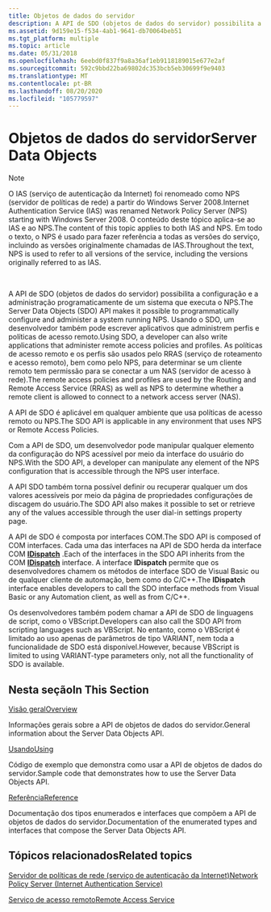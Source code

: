 ```yaml
---
title: Objetos de dados do servidor
description: A API de SDO (objetos de dados do servidor) possibilita a configuração e a administração programaticamente de um sistema que executa o NPS.
ms.assetid: 9d159e15-f534-4ab1-9641-db70064beb51
ms.tgt_platform: multiple
ms.topic: article
ms.date: 05/31/2018
ms.openlocfilehash: 6eebd0f837f9a8a36af1eb9118189015e677e2af
ms.sourcegitcommit: 592c9bbd22ba69802dc353bcb5eb30699f9e9403
ms.translationtype: MT
ms.contentlocale: pt-BR
ms.lasthandoff: 08/20/2020
ms.locfileid: "105779597"
---
```

# <a name="server-data-objects"></a><span data-ttu-id="1bede-103">Objetos de dados do servidor</span><span class="sxs-lookup"><span data-stu-id="1bede-103">Server Data Objects</span></span>

> [!Note]  
> <span data-ttu-id="1bede-104">O IAS (serviço de autenticação da Internet) foi renomeado como NPS (servidor de políticas de rede) a partir do Windows Server 2008.</span><span class="sxs-lookup"><span data-stu-id="1bede-104">Internet Authentication Service (IAS) was renamed Network Policy Server (NPS) starting with Windows Server 2008.</span></span> <span data-ttu-id="1bede-105">O conteúdo deste tópico aplica-se ao IAS e ao NPS.</span><span class="sxs-lookup"><span data-stu-id="1bede-105">The content of this topic applies to both IAS and NPS.</span></span> <span data-ttu-id="1bede-106">Em todo o texto, o NPS é usado para fazer referência a todas as versões do serviço, incluindo as versões originalmente chamadas de IAS.</span><span class="sxs-lookup"><span data-stu-id="1bede-106">Throughout the text, NPS is used to refer to all versions of the service, including the versions originally referred to as IAS.</span></span>

 

<span data-ttu-id="1bede-107">A API de SDO (objetos de dados do servidor) possibilita a configuração e a administração programaticamente de um sistema que executa o NPS.</span><span class="sxs-lookup"><span data-stu-id="1bede-107">The Server Data Objects (SDO) API makes it possible to programmatically configure and administer a system running NPS.</span></span> <span data-ttu-id="1bede-108">Usando o SDO, um desenvolvedor também pode escrever aplicativos que administrem perfis e políticas de acesso remoto.</span><span class="sxs-lookup"><span data-stu-id="1bede-108">Using SDO, a developer can also write applications that administer remote access policies and profiles.</span></span> <span data-ttu-id="1bede-109">As políticas de acesso remoto e os perfis são usados pelo RRAS (serviço de roteamento e acesso remoto), bem como pelo NPS, para determinar se um cliente remoto tem permissão para se conectar a um NAS (servidor de acesso à rede).</span><span class="sxs-lookup"><span data-stu-id="1bede-109">The remote access policies and profiles are used by the Routing and Remote Access Service (RRAS) as well as NPS to determine whether a remote client is allowed to connect to a network access server (NAS).</span></span>

<span data-ttu-id="1bede-110">A API de SDO é aplicável em qualquer ambiente que usa políticas de acesso remoto ou NPS.</span><span class="sxs-lookup"><span data-stu-id="1bede-110">The SDO API is applicable in any environment that uses NPS or Remote Access Policies.</span></span>

<span data-ttu-id="1bede-111">Com a API de SDO, um desenvolvedor pode manipular qualquer elemento da configuração do NPS acessível por meio da interface do usuário do NPS.</span><span class="sxs-lookup"><span data-stu-id="1bede-111">With the SDO API, a developer can manipulate any element of the NPS configuration that is accessible through the NPS user interface.</span></span>

<span data-ttu-id="1bede-112">A API SDO também torna possível definir ou recuperar qualquer um dos valores acessíveis por meio da página de propriedades configurações de discagem do usuário.</span><span class="sxs-lookup"><span data-stu-id="1bede-112">The SDO API also makes it possible to set or retrieve any of the values accessible through the user dial-in settings property page.</span></span>

<span data-ttu-id="1bede-113">A API de SDO é composta por interfaces COM.</span><span class="sxs-lookup"><span data-stu-id="1bede-113">The SDO API is composed of COM interfaces.</span></span> <span data-ttu-id="1bede-114">Cada uma das interfaces na API de SDO herda da interface COM [**IDispatch**](/windows/win32/api/oaidl/nn-oaidl-idispatch) .</span><span class="sxs-lookup"><span data-stu-id="1bede-114">Each of the interfaces in the SDO API inherits from the COM [**IDispatch**](/windows/win32/api/oaidl/nn-oaidl-idispatch) interface.</span></span> <span data-ttu-id="1bede-115">A interface **IDispatch** permite que os desenvolvedores chamem os métodos de interface SDO de Visual Basic ou de qualquer cliente de automação, bem como do C/C++.</span><span class="sxs-lookup"><span data-stu-id="1bede-115">The **IDispatch** interface enables developers to call the SDO interface methods from Visual Basic or any Automation client, as well as from C/C++.</span></span>

<span data-ttu-id="1bede-116">Os desenvolvedores também podem chamar a API de SDO de linguagens de script, como o VBScript.</span><span class="sxs-lookup"><span data-stu-id="1bede-116">Developers can also call the SDO API from scripting languages such as VBScript.</span></span> <span data-ttu-id="1bede-117">No entanto, como o VBScript é limitado ao uso apenas de parâmetros de tipo VARIANT, nem toda a funcionalidade de SDO está disponível.</span><span class="sxs-lookup"><span data-stu-id="1bede-117">However, because VBScript is limited to using VARIANT-type parameters only, not all the functionality of SDO is available.</span></span>

## <a name="in-this-section"></a><span data-ttu-id="1bede-118">Nesta seção</span><span class="sxs-lookup"><span data-stu-id="1bede-118">In This Section</span></span>

[<span data-ttu-id="1bede-119">Visão geral</span><span class="sxs-lookup"><span data-stu-id="1bede-119">Overview</span></span>](/windows/desktop/Nps/sdo-about-server-data-objects)

<span data-ttu-id="1bede-120">Informações gerais sobre a API de objetos de dados do servidor.</span><span class="sxs-lookup"><span data-stu-id="1bede-120">General information about the Server Data Objects API.</span></span>

[<span data-ttu-id="1bede-121">Usando</span><span class="sxs-lookup"><span data-stu-id="1bede-121">Using</span></span>](/windows/desktop/Nps/sdo-using-server-data-objects)

<span data-ttu-id="1bede-122">Código de exemplo que demonstra como usar a API de objetos de dados do servidor.</span><span class="sxs-lookup"><span data-stu-id="1bede-122">Sample code that demonstrates how to use the Server Data Objects API.</span></span>

[<span data-ttu-id="1bede-123">Referência</span><span class="sxs-lookup"><span data-stu-id="1bede-123">Reference</span></span>](/windows/desktop/Nps/sdo-server-data-objects-reference)

<span data-ttu-id="1bede-124">Documentação dos tipos enumerados e interfaces que compõem a API de objetos de dados do servidor.</span><span class="sxs-lookup"><span data-stu-id="1bede-124">Documentation of the enumerated types and interfaces that compose the Server Data Objects API.</span></span>

## <a name="related-topics"></a><span data-ttu-id="1bede-125">Tópicos relacionados</span><span class="sxs-lookup"><span data-stu-id="1bede-125">Related topics</span></span>

<dl> <dt>

[<span data-ttu-id="1bede-126">Servidor de políticas de rede (serviço de autenticação da Internet)</span><span class="sxs-lookup"><span data-stu-id="1bede-126">Network Policy Server (Internet Authentication Service)</span></span>](portal.md)
</dt> <dt>

[<span data-ttu-id="1bede-127">Serviço de acesso remoto</span><span class="sxs-lookup"><span data-stu-id="1bede-127">Remote Access Service</span></span>](/windows/desktop/RRAS/portal)
</dt> </dl>

 

 